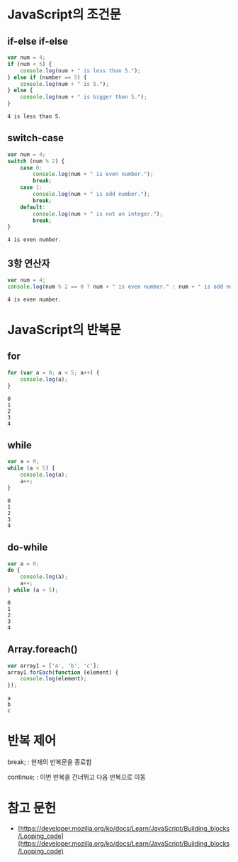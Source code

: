 # JavaScript의 조건문

## if-else if-else

```javascript
var num = 4;
if (num < 5) {
    console.log(num + " is less than 5.");
} else if (number == 5) {
    console.log(num + " is 5.");
} else {
    console.log(num + " is bigger than 5.");
}
```


```text
4 is less than 5.
```

## switch-case

```javascript
var num = 4;
switch (num % 2) {
    case 0:
        console.log(num + " is even number.");
        break;
    case 1:
        console.log(num + " is odd number.");
        break;
    default:
        console.log(num + " is not an integer.");
        break;
}
```

```text
4 is even number.
```

## 3항 연산자

```javascript
var num = 4;
console.log(num % 2 == 0 ? num + " is even number." : num + " is odd number.");
```

```text
4 is even number.
```

# JavaScript의 반복문

## for

```javascript
for (var a = 0; a < 5; a++) {
    console.log(a);
}
```

```text
0
1
2
3
4
```

## while

```javascript
var a = 0;
while (a < 5) {
    console.log(a);
    a++;
}
```

```text
0
1
2
3
4
```

## do-while

```javascript
var a = 0;
do {
    console.log(a);
    a++;
} while (a < 5);
```

```text
0
1
2
3
4
```

## Array.foreach()

```javascript
var array1 = ['a', 'b', 'c'];
array1.forEach(function (element) {
    console.log(element);
});
```

```text
a
b
c
```

# 반복 제어

break; : 현재의 반복문을 종료함  

continue; : 이번 반복을 건너뛰고 다음 반복으로 이동

# 참고 문헌
- [https://developer.mozilla.org/ko/docs/Learn/JavaScript/Building_blocks/Looping_code](https://developer.mozilla.org/ko/docs/Learn/JavaScript/Building_blocks/Looping_code)